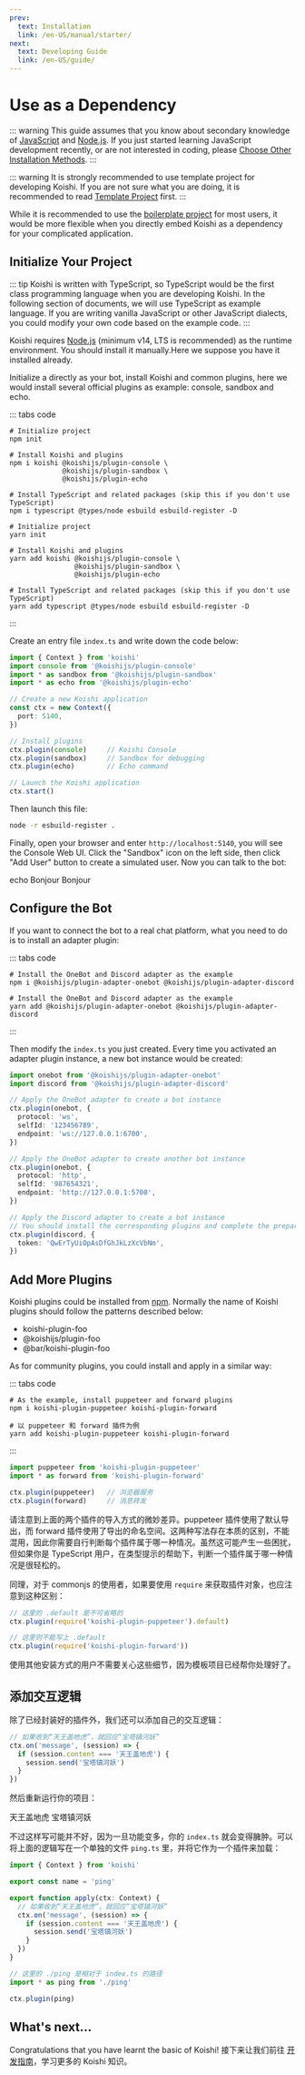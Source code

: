 ```yaml
---
prev:
  text: Installation
  link: /en-US/manual/starter/
next:
  text: Developing Guide
  link: /en-US/guide/
---
```


# Use as a Dependency

::: warning
This guide assumes that you know about secondary knowledge of [JavaScript](https://developer.mozilla.org/zh-CN/docs/Web/JavaScript) and [Node.js](https://nodejs.org/). If you just started learning JavaScript development recently, or are not interested in coding, please [Choose Other Installation Methods](./index.md).
:::

::: warning
It is strongly recommended to use template project for developing Koishi. If you are not sure what you are doing, it is recommended to read [Template Project](./boilerplate.md) first.
:::

While it is recommended to use the [boilerplate project](./boilerplate.md) for most users, it would be more flexible when you directly embed Koishi as a dependency for your complicated application.

## Initialize Your Project

::: tip
Koishi is written with TypeScript, so TypeScript would be the first class programming language when you are developing Koishi. In the following section of documents, we will use TypeScript as example language. If you are writing vanilla JavaScript or other JavaScript dialects, you could modify your own code based on the example code.
:::

Koishi requires [Node.js](https://nodejs.org/) (minimum v14, LTS is recommended) as the runtime environment. You should install it manually.Here we suppose you have it installed already.

Initialize a directly as your bot, install Koishi and common plugins, here we would install several official plugins as example: console, sandbox and echo.

::: tabs code
```npm
# Initialize project
npm init

# Install Koishi and plugins
npm i koishi @koishijs/plugin-console \
             @koishijs/plugin-sandbox \
             @koishijs/plugin-echo

# Install TypeScript and related packages (skip this if you don't use TypeScript)
npm i typescript @types/node esbuild esbuild-register -D
```
```yarn
# Initialize project
yarn init

# Install Koishi and plugins
yarn add koishi @koishijs/plugin-console \
                @koishijs/plugin-sandbox \
                @koishijs/plugin-echo

# Install TypeScript and related packages (skip this if you don't use TypeScript)
yarn add typescript @types/node esbuild esbuild-register -D
```
:::

Create an entry file `index.ts` and write down the code below:

```ts title=index.ts no-extra-header
import { Context } from 'koishi'
import console from '@koishijs/plugin-console'
import * as sandbox from '@koishijs/plugin-sandbox'
import * as echo from '@koishijs/plugin-echo'

// Create a new Koishi application
const ctx = new Context({
  port: 5140,
})

// Install plugins
ctx.plugin(console)     // Koishi Console
ctx.plugin(sandbox)     // Sandbox for debugging
ctx.plugin(echo)        // Echo command

// Launch the Koishi application
ctx.start()
```

Then launch this file:

```sh
node -r esbuild-register .
```

Finally, open your browser and enter `http://localhost:5140`, you will see the Console Web UI. Click the "Sandbox" icon on the left side, then click "Add User" button to create a simulated user. Now you can talk to the bot:

<chat-panel>
<chat-message nickname="Alice">echo Bonjour</chat-message>
<chat-message nickname="Koishi">Bonjour</chat-message>
</chat-panel>

## Configure the Bot

If you want to connect the bot to a real chat platform, what you need to do is to install an adapter plugin:

::: tabs code
```npm
# Install the OneBot and Discord adapter as the example
npm i @koishijs/plugin-adapter-onebot @koishijs/plugin-adapter-discord
```
```yarn
# Install the OneBot and Discord adapter as the example
yarn add @koishijs/plugin-adapter-onebot @koishijs/plugin-adapter-discord
```
:::

Then modify the `index.ts` you just created. Every time you activated an adapter plugin instance, a new bot instance would be created:

```ts title=index.ts
import onebot from '@koishijs/plugin-adapter-onebot'
import discord from '@koishijs/plugin-adapter-discord'

// Apply the OneBot adapter to create a bot instance
ctx.plugin(onebot, {
  protocol: 'ws',
  selfId: '123456789',
  endpoint: 'ws://127.0.0.1:6700',
})

// Apply the OneBot adapter to create another bot instance
ctx.plugin(onebot, {
  protocol: 'http',
  selfId: '987654321',
  endpoint: 'http://127.0.0.1:5700',
})

// Apply the Discord adapter to create a bot instance
// You should install the corresponding plugins and complete the preparing process
ctx.plugin(discord, {
  token: 'QwErTyUiOpAsDfGhJkLzXcVbNm',
})
```

## Add More Plugins

Koishi plugins could be installed from [npm](https://www.npmjs.com). Normally the name of Koishi plugins should follow the patterns described below:

- koishi-plugin-foo
- @koishijs/plugin-foo
- @bar/koishi-plugin-foo

As for community plugins, you could install and apply in a similar way:

::: tabs code
```npm
# As the example, install puppeteer and forward plugins
npm i koishi-plugin-puppeteer koishi-plugin-forward
```
```yarn
# 以 puppeteer 和 forward 插件为例
yarn add koishi-plugin-puppeteer koishi-plugin-forward
```
:::

```ts title=index.ts
import puppeteer from 'koishi-plugin-puppeteer'
import * as forward from 'koishi-plugin-forward'

ctx.plugin(puppeteer)   // 浏览器服务
ctx.plugin(forward)     // 消息转发
```

请注意到上面的两个插件的导入方式的微妙差异。puppeteer 插件使用了默认导出，而 forward 插件使用了导出的命名空间。这两种写法存在本质的区别，不能混用，因此你需要自行判断每个插件属于哪一种情况。虽然这可能产生一些困扰，但如果你是 TypeScript 用户，在类型提示的帮助下，判断一个插件属于哪一种情况是很轻松的。

同理，对于 commonjs 的使用者，如果要使用 `require` 来获取插件对象，也应注意到这种区别：

```ts title=index.ts
// 这里的 .default 是不可省略的
ctx.plugin(require('koishi-plugin-puppeteer').default)

// 这里则不能写上 .default
ctx.plugin(require('koishi-plugin-forward'))
```

使用其他安装方式的用户不需要关心这些细节，因为模板项目已经帮你处理好了。

## 添加交互逻辑

除了已经封装好的插件外，我们还可以添加自己的交互逻辑：

```ts title=index.ts
// 如果收到“天王盖地虎”，就回应“宝塔镇河妖”
ctx.on('message', (session) => {
  if (session.content === '天王盖地虎') {
    session.send('宝塔镇河妖')
  }
})
```

然后重新运行你的项目：

<chat-panel>
<chat-message nickname="Alice">天王盖地虎</chat-message>
<chat-message nickname="Koishi">宝塔镇河妖</chat-message>
</chat-panel>

不过这样写可能并不好，因为一旦功能变多，你的 `index.ts` 就会变得臃肿。可以将上面的逻辑写在一个单独的文件 `ping.ts` 里，并将它作为一个插件来加载：

```ts title=ping.ts no-extra-header
import { Context } from 'koishi'

export const name = 'ping'

export function apply(ctx: Context) {
  // 如果收到“天王盖地虎”，就回应“宝塔镇河妖”
  ctx.on('message', (session) => {
    if (session.content === '天王盖地虎') {
      session.send('宝塔镇河妖')
    }
  })
}
```

```ts title=index.ts
// 这里的 ./ping 是相对于 index.ts 的路径
import * as ping from './ping'

ctx.plugin(ping)
```

## What's next...

Congratulations that you have learnt the basic of Koishi! 接下来让我们前往 [开发指南](../../guide/)，学习更多的 Koishi 知识。
